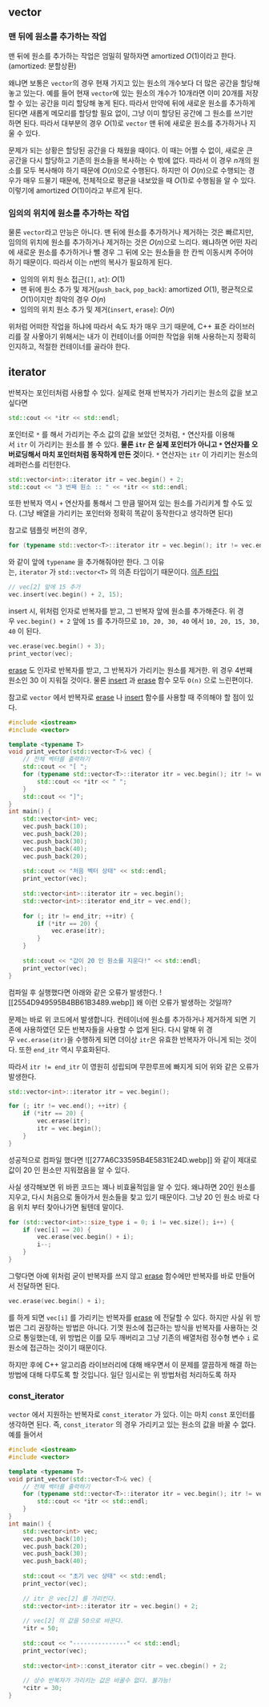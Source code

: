 
## vector

### 맨 뒤에 원소를 추가하는 작업
맨 뒤에 원소를 추가하는 작업은 엄밀히 말하자면 amortized $O(1)$이라고 한다. (amortized: 분할상환)

왜냐면 보통은 `vector`의 경우 현재 가지고 있는 원소의 개수보다 더 많은 공간을 할당해 놓고 있는다. 예를 들어 현재 `vector`에 있는 원소의 개수가 10개라면 이미 20개를 저장할 수 있는 공간을 미리 할당해 놓게 된다. 따라서 만약에 뒤에 새로운 원소를 추가하게 된다면 새롭게 메모리를 할당할 필요 없이, 그냥 이미 할당된 공간에 그 원소를 쓰기만 하면 된다. 따라서 대부분의 경우 $O(1)$로 `vector` 맨 뒤에 새로운 원소를 추가하거나 지울 수 있다.

문제가 되는 상황은 할당된 공간을 다 채웠을 때이다. 이 때는 어쩔 수 없이, 새로운 큰 공간을 다시 할당하고 기존의 원소들을 복사하는 수 밖에 없다. 따라서 이 경우 $n$개의 원소를 모두 복사해야 하기 때문에 $O(n)$으로 수행된다. 하지만 이 $O(n)$으로 수행되는 경우가 매우 드물기 때문에, 전체적으로 평균을 내보았을 때 $O(1)$로 수행됨을 알 수 있다. 이렇기에 amortized $O(1)$이라고 부르게 된다.

### 임의의 위치에 원소를 추가하는 작업
물론 `vector`라고 만능은 아니다. 맨 뒤에 원소를 추가하거나 제거하는 것은 빠르지만, 임의의 위치에 원소를 추가하거나 제거하는 것은 $O(n)$으로 느리다. 왜냐하면 어떤 자리에 새로운 원소를 추가하거나 뺄 경우 그 뒤에 오는 원소들을 한 칸씩 이동시켜 주어야 하기 때문이다. 따라서 이는 n번의 복사가 필요하게 된다.

- 임의의 위치 원소 접근(`[]`, `at`): $O(1)$
- 맨 뒤에 원소 추가 및 제거(`push_back`, `pop_back`): amortized $O(1)$, 평균적으로 $O(1)$이지만 최악의 경우 $O(n)$
- 임의의 위치 원소 추가 및 제거(`insert`, `erase`): $O(n)$

위처럼 어떠한 작업을 하냐에 따라서 속도 차가 매우 크기 때문에, C++ 표준 라이브러리를 잘 사욯아기 위해서는 내가 이 컨테이너를 어떠한 작업을 위해 사용하는지 정확히 인지하고, 적절한 컨테이너를 골라야 한다.

## iterator

반복자는 포인터처럼 사용할 수 있다. 실제로 현재 반복자가 가리키는 원소의 값을 보고 싶다면
```cpp
std::cout << *itr << std::endl;
```
포인터로 `*` 를 해서 가리키는 주소 값의 값을 보았던 것처럼, `*` 연산자를 이용해서 `itr` 이 가리키는 원소를 볼 수 있다. **물론 `itr` 은 실제 포인터가 아니고 `*` 연산자를 오버로딩해서 마치 포인터처럼 동작하게 만든 것**이다. `*` 연산자는 `itr` 이 가리키는 원소의 레퍼런스를 리턴한다.

```cpp
std::vector<int>::iterator itr = vec.begin() + 2;
std::cout << "3 번째 원소 :: " << *itr << std::endl;
```
또한 반복자 역시 `+` 연산자를 통해서 그 만큼 떨어져 있는 원소를 가리키게 할 수도 있다. (그냥 배열을 가리키는 포인터와 정확히 똑같이 동작한다고 생각하면 된다)

참고로 템플릿 버전의 경우,
```cpp
for (typename std::vector<T>::iterator itr = vec.begin(); itr != vec.end(); ++itr) {
```
와 같이 앞에 `typename` 을 추가해줘야만 한다. 그 이유는, `iterator` 가 `std::vector<T>` 의 의존 타입이기 때문이다. [의존 타입](https://modoocode.com/222?category=361027)

```cpp
// vec[2] 앞에 15 추가
vec.insert(vec.begin() + 2, 15);
```
insert 시, 위처럼 인자로 반복자를 받고, 그 반복자 앞에 원소를 추가해준다. 위 경우 `vec.begin() + 2` 앞에 `15` 를 추가하므로 `10, 20, 30, 40` 에서 `10, 20, 15, 30, 40` 이 된다.

```cpp
vec.erase(vec.begin() + 3);
print_vector(vec);
```
[erase](https://modoocode.com/240) 도 인자로 반복자를 받고, 그 반복자가 가리키는 원소를 제거한. 위 경우 4번째 원소인 30 이 지워질 것이다. 물론 [insert](https://modoocode.com/238) 과 [erase](https://modoocode.com/240) 함수 모두 `O(n)` 으로 느린편이다.

참고로 `vector` 에서 반복자로 [erase](https://modoocode.com/240) 나 [insert](https://modoocode.com/238) 함수를 사용할 때 주의해야 할 점이 있다.
```cpp
#include <iostream>
#include <vector>

template <typename T>
void print_vector(std::vector<T>& vec) {
	// 전체 벡터를 출력하기
	std::cout << "[ ";
	for (typename std::vector<T>::iterator itr = vec.begin(); itr != vec.end(); ++itr) {
		std::cout << *itr << " ";
	}
	std::cout << "]";
}
int main() {
	std::vector<int> vec;
	vec.push_back(10);
	vec.push_back(20);
	vec.push_back(30);
	vec.push_back(40);
	vec.push_back(20);
	
	std::cout << "처음 벡터 상태" << std::endl;
	print_vector(vec);
	
	std::vector<int>::iterator itr = vec.begin();
	std::vector<int>::iterator end_itr = vec.end();
	
	for (; itr != end_itr; ++itr) {
		if (*itr == 20) {
			vec.erase(itr);
		}
	}
	
	std::cout << "값이 20 인 원소를 지운다!" << std::endl;
	print_vector(vec);
}
```
컴파일 후 실행했다면 아래와 같은 오류가 발생한다.
![[2554D949595B4BB61B3489.webp]]
왜 이런 오류가 발생하는 것일까?

문제는 바로 위 코드에서 발생합니다. 컨테이너에 원소를 추가하거나 제거하게 되면 기존에 사용하였던 모든 반복자들을 사용할 수 없게 된다. 다시 말해 위 경우 `vec.erase(itr)`을 수행하게 되면 더이상 `itr`은 유효한 반복자가 아니게 되는 것이다. 또한 `end_itr` 역시 무효화된다.

따라서 `itr != end_itr` 이 영원히 성립되며 무한루프에 빠지게 되어 위와 같은 오류가 발생한다.

```cpp
std::vector<int>::iterator itr = vec.begin();

for (; itr != vec.end(); ++itr) {
	if (*itr == 20) {
		vec.erase(itr);
		itr = vec.begin();
	}
}
```
성공적으로 컴파일 했다면
![[277A6C33595B4E5831E24D.webp]]
와 같이 제대로 값이 20 인 원소만 지워졌음을 알 수 있다.

사실 생각해보면 위 바뀐 코드는 꽤나 비효율적임을 알 수 있다. 왜냐하면 20인 원소를 지우고, 다시 처음으로 돌아가서 원소들을 찾고 있기 때문이다. 그냥 20 인 원소 바로 다음 위치 부터 찾아나가면 될텐데 말이다.
```cpp
for (std::vector<int>::size_type i = 0; i != vec.size(); i++) {
	if (vec[i] == 20) {
		vec.erase(vec.begin() + i);
		i--;
	}
}
```
그렇다면 아예 위처럼 굳이 반복자를 쓰지 않고 [erase](https://modoocode.com/240) 함수에만 반복자를 바로 만들어서 전달하면 된다.

```cpp
vec.erase(vec.begin() + i);
```
를 하게 되면 `vec[i]` 를 가리키는 반복자를 [erase](https://modoocode.com/240) 에 전달할 수 있다. 하지만 사실 위 방법은 그리 권장하는 방법은 아니다. 기껏 원소에 접근하는 방식을 반복자를 사용하는 것으로 통일했는데, 위 방법은 이를 모두 깨버리고 그냥 기존의 배열처럼 정수형 변수 `i` 로 원소에 접근하는 것이기 때문이다.

하지만 후에 C++ 알고리즘 라이브러리에 대해 배우면서 이 문제를 깔끔하게 해결 하는 방법에 대해 다루도록 할 것입니다. 일단 임시로는 위 방법처럼 처리하도록 하자

### const_iterator
`vector` 에서 지원하는 반복자로 `const_iterator` 가 있다. 이는 마치 `const` 포인터를 생각하면 된다. 즉, `const_iterator` 의 경우 가리키고 있는 원소의 값을 바꿀 수 없다. 예를 들어서
```cpp
#include <iostream>
#include <vector>

template <typename T>
void print_vector(std::vector<T>& vec) {
	// 전체 벡터를 출력하기
	for (typename std::vector<T>::iterator itr = vec.begin(); itr != vec.end(); ++itr) {
		std::cout << *itr << std::endl;
	}
}
int main() {
	std::vector<int> vec;
	vec.push_back(10);
	vec.push_back(20);
	vec.push_back(30);
	vec.push_back(40);
	
	std::cout << "초기 vec 상태" << std::endl;
	print_vector(vec);
	
	// itr 은 vec[2] 를 가리킨다.
	std::vector<int>::iterator itr = vec.begin() + 2;
	
	// vec[2] 의 값을 50으로 바꾼다.
	*itr = 50;
	
	std::cout << "---------------" << std::endl;
	print_vector(vec);
	
	std::vector<int>::const_iterator citr = vec.cbegin() + 2;
	
	// 상수 반복자가 가리키는 값은 바꿀수 없다. 불가능!
	*citr = 30;
}
```
